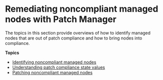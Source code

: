 # Remediating noncompliant managed nodes with Patch Manager<a name="patch-manager-noncompliant-nodes"></a>

The topics in this section provide overviews of how to identify managed nodes that are out of patch compliance and how to bring nodes into compliance\.

**Topics**
+ [Identifying noncompliant managed nodes](patch-manager-find-noncompliant-nodes.md)
+ [Understanding patch compliance state values](patch-manager-compliance-states.md)
+ [Patching noncompliant managed nodes](patch-manager-compliance-remediation.md)